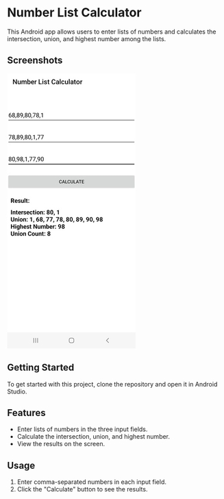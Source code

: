 # Number List Calculator

This Android app allows users to enter lists of numbers and calculates the intersection, union, and highest number among the lists.

## Screenshots

![App Screenshot](screenshot/app_screenshot.jpg)

## Getting Started

To get started with this project, clone the repository and open it in Android Studio.

## Features

- Enter lists of numbers in the three input fields.
- Calculate the intersection, union, and highest number.
- View the results on the screen.

## Usage

1. Enter comma-separated numbers in each input field.
2. Click the "Calculate" button to see the results.
